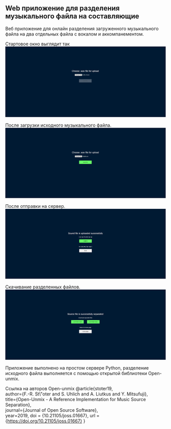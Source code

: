 ## Web приложение для разделения музыкального файла на составляющие

Веб приложение для онлайн разделения загруженного музыкального файла на два отдельных файла с вокалом и аккомпанементом.

Стартовое окно выглядит так
![Стартовое окно](readme/1.jpg)

После загрузки исходного музыкального файла.
![Загрузка исходного файла](readme/2.jpg)

После отправки на сервер.
![Отправка на сервер](readme/3.jpg)

Скачивание разделенных файлов.
![Результат](readme/4.jpg)

Приложение выполнено на простом сервере Python, разделение исходного файла выполняется с помощью открытой библиотеки Open-unmix.


Ссылка на авторов Open-unmix
@article{stoter19,  
  author={F.-R. St\\"oter and S. Uhlich and A. Liutkus and Y. Mitsufuji},  
  title={Open-Unmix - A Reference Implementation for Music Source Separation},  
  journal={Journal of Open Source Software},  
  year=2019,
  doi = {10.21105/joss.01667},
  url = {https://doi.org/10.21105/joss.01667}
}
